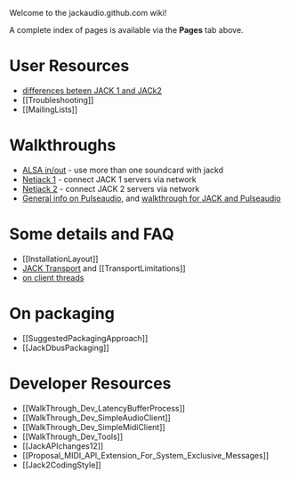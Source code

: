 Welcome to the jackaudio.github.com wiki! 

A complete index of pages is available via the **Pages** tab above.

# User Resources

*  [differences beteen JACK 1 and JACk2](Q_difference_jack1_jack2)
*  [[Troubleshooting]]
*  [[MailingLists]]

# Walkthroughs

*  [ALSA in/out](WalkThrough_User_AlsaInOut) - use more than one soundcard with jackd
*  [Netjack 1](WalkThrough_User_NetJack) - connect JACK 1 servers via network
*  [Netjack 2](WalkThrough_User_NetJack2) - connect JACK 2 servers via network
*  [General info on Pulseaudio](PulseAudio), and [walkthrough for JACK and Pulseaudio](WalkThrough_User_PulseOnJack)

# Some details and FAQ

*  [[InstallationLayout]]
*  [JACK Transport](TransportSupport) and [[TransportLimitations]]
*  [on client threads](WalkThrough_User_ClientThreads)

# On packaging

*  [[SuggestedPackagingApproach]]
*  [[JackDbusPackaging]]

# Developer Resources

*  [[WalkThrough_Dev_LatencyBufferProcess]]
*  [[WalkThrough_Dev_SimpleAudioClient]]
*  [[WalkThrough_Dev_SimpleMidiClient]]
*  [[WalkThrough_Dev_Tools]]
*  [[JackAPIchanges12]]
*  [[Proposal_MIDI_API_Extension_For_System_Exclusive_Messages]]
*  [[Jack2CodingStyle]]

